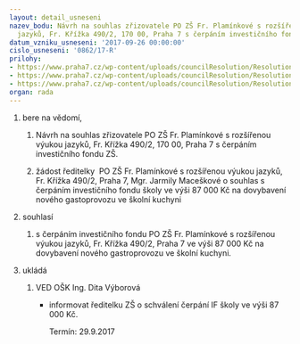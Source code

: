 ```yaml
---
layout: detail_usneseni
nazev_bodu: Návrh na souhlas zřizovatele PO ZŠ Fr. Plamínkové s rozšířenou výukou
  jazyků, Fr. Křížka 490/2, 170 00, Praha 7 s čerpáním investičního fondu ZŠ.
datum_vzniku_usneseni: '2017-09-26 00:00:00'
cislo_usneseni: '0862/17-R'
prilohy:
- https://www.praha7.cz/wp-content/uploads/councilResolution/Resolutions/29581/export/Duvodova_zprava1~251218.docx
- https://www.praha7.cz/wp-content/uploads/councilResolution/Resolutions/29581/export/ZadostocerpaniIF~251217.pdf
- https://www.praha7.cz/wp-content/uploads/councilResolution/Resolutions/29581/export/export~295225.pdf
organ: rada
---
```

<OL class=urzList_view id=urzList>
<LI class=urzClass1><SPAN name="44">bere na vědomí,</SPAN> 
<OL class=urzOlClass>
<LI class=urzClass2 style="TEXT-ALIGN: left"><SPAN>
<P>Návrh na souhlas zřizovatele PO ZŠ Fr. Plamínkové s rozšířenou výukou jazyků, Fr. Křížka 490/2, 170 00, Praha 7 s čerpáním investičního fondu ZŠ.</P></SPAN></LI>
<LI class=urzClass2 style="TEXT-ALIGN: left"><SPAN>
<P>žádost ředitelky&nbsp; PO ZŠ Fr. Plamínkové s rozšířenou výukou jazyků, Fr. Křížka 490/2, Praha 7, Mgr. Jarmily Maceškové o souhlas s čerpáním investičního fondu školy ve výši 87 000 Kč na dovybavení nového gastoprovozu ve školní kuchyni&nbsp;</P></SPAN></LI></OL></LI>
<LI class=urzClass1><SPAN name="26">souhlasí</SPAN> 
<OL class=urzOlClass>
<LI class=urzClass2 style="TEXT-ALIGN: left"><SPAN>
<P>s čerpáním investičního fondu PO ZŠ Fr. Plamínkové s rozšířenou výukou jazyků, Fr. Křížka 490/2, Praha 7 ve výši 87 000 Kč na dovybavení nového gastroprovozu ve školní kuchyni.<BR></P></SPAN></LI></OL></LI>
<LI class=urzClass1 id=urzUkoly><SPAN name="1">ukládá</SPAN>
<OL class=urzOlClass>
<LI class=urzClass2><SPAN>
<P>VED OŠK Ing. Dita Výborová</P></SPAN>
<UL class=urzUlClass>
<LI class=urzClass3><SPAN>
<P>informovat ředitelku ZŠ o schválení čerpání IF školy ve výši 87 000 Kč.</P></SPAN><SPAN class=urzUkolTermin>Termín:&nbsp;29.9.2017</SPAN></LI></UL></LI></OL></LI></OL>